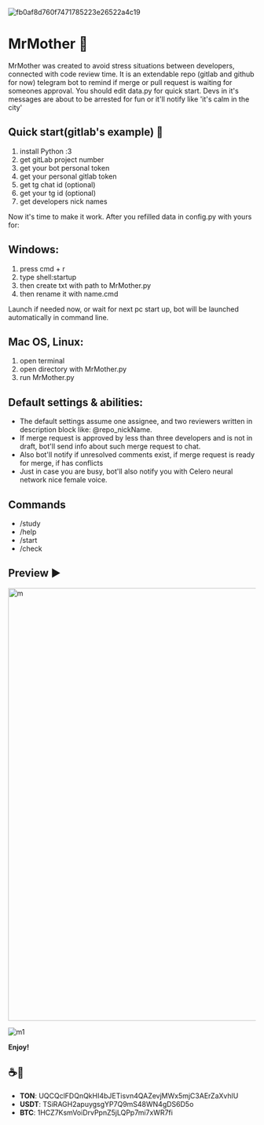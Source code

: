 
![fb0af8d760f7471785223e26522a4c19](https://github.com/11010001101001/MrMother/assets/88098218/ae592a64-7111-418b-891e-bafabfad80bb)

# MrMother 💜

MrMother was created to avoid stress situations between developers, connected with code review time.
It is an extendable repo (gitlab and github for now) telegram bot to remind if merge or pull request is waiting for someones approval. 
You should edit data.py for quick start. Devs in it's messages are about to be arrested for fun or it'll notify like 'it's calm in the city'

## Quick start(gitlab's example) 🏁
1) install Python :З
2) get gitLab project number 
3) get your bot personal token 
4) get your personal gitlab token 
5) get tg chat id (optional)
6) get your tg id (optional)
7) get developers nick names

Now it's time to make it work. After you refilled data in config.py with yours for:

## Windows: 
1) press cmd + r
2) type shell:startup
3) then create txt with path to MrMother.py
4) then rename it with name.cmd

Launch if needed now, or wait for next pc start up, bot will be launched automatically in command line.

## Mac OS, Linux: 
1) open terminal
2) open directory with MrMother.py
3) run MrMother.py 

## Default settings & abilities:
- The default settings assume one assignee, and two reviewers written in description block like: @repo_nickName.
- If merge request is approved by less than three developers and is not in draft, bot'll send info about such merge request to chat. 
- Also bot'll notify if unresolved comments exist, if merge request is ready for merge, if has conflicts 
- Just in case you are busy, bot'll also notify you with Celero neural network nice female voice.

## Commands
- /study
- /help
- /start
- /check

## Preview ▶️ 
<img width="880" alt="m" src="https://github.com/fresh-Blood/MrMother/assets/88098218/668f5ce3-338b-4b4e-a1b5-ed33cd3a1266">

![m1](https://github.com/fresh-Blood/MrMother/assets/88098218/3637658f-d2c4-461e-8450-c9de534645b5)


**Enjoy!**

## ☕️🙈
- **TON**: UQCQclFDQnQkHI4bJETisvn4QAZevjMWx5mjC3AErZaXvhlU
- **USDT**: TSiRAGH2apuygsgYP7Q9mS48WN4gDS6D5o
- **BTC**: 1HCZ7KsmVoiDrvPpnZ5jLQPp7mi7xWR7fi
